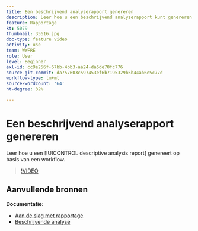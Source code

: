 ```yaml
---
title: Een beschrijvend analyserapport genereren
description: Leer hoe u een beschrijvend analyserapport kunt genereren op basis van een workflow in Adobe Campaign Classic.
feature: Rapportage
kt: 5079
thumbnail: 35616.jpg
doc-type: feature video
activity: use
team: WWFRE
role: User
level: Beginner
exl-id: cc9e256f-67bb-4bb3-aa24-da5de70fc776
source-git-commit: da757603c597453ef6b7195329b5b44ab6e5c77d
workflow-type: tm+mt
source-wordcount: '64'
ht-degree: 32%

---
```


# Een beschrijvend analyserapport genereren

Leer hoe u een [!UICONTROL descriptive analysis report] genereert op basis van een workflow.

>[!VIDEO](https://video.tv.adobe.com/v/35616?quality=12)

## Aanvullende bronnen

**Documentatie:**

* [Aan de slag met rapportage](https://docs.adobe.com/content/help/en/campaign-classic/using/reporting/reporting-in-adobe-campaign/about-adobe-campaign-reporting-tools.html)
* [Beschrijvende analyse](https://docs.adobe.com/content/help/en/campaign-classic/using/reporting/analyzing-populations/about-descriptive-analysis.html)
